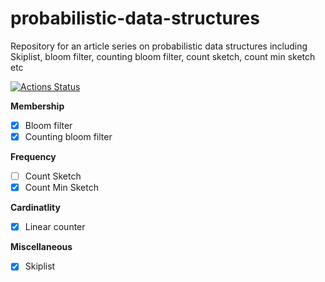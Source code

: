 # probabilistic-data-structures
Repository for an article series on probabilistic data structures including Skiplist, bloom filter, counting bloom filter, count sketch, count min sketch etc 

[![Actions Status](https://github.com/SarthakMakhija/probabilistic-data-structures/workflows/ProbabilisticDataStructures/badge.svg)](https://github.com/SarthakMakhija/probabilistic-data-structures/actions)

**Membership**
- [X] Bloom filter
- [X] Counting bloom filter

**Frequency**
- [ ] Count Sketch
- [X] Count Min Sketch

**Cardinatlity**
- [X] Linear counter

**Miscellaneous**
- [X] Skiplist
